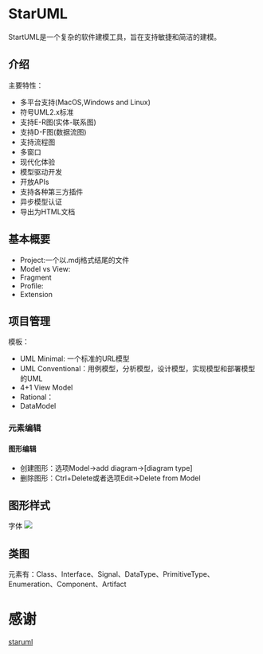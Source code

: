 # StarUML
StartUML是一个复杂的软件建模工具，旨在支持敏捷和简洁的建模。
## 介绍
主要特性：
* 多平台支持(MacOS,Windows and Linux)
* 符号UML2.x标准
* 支持E-R图(实体-联系图)
* 支持D-F图(数据流图)
* 支持流程图
* 多窗口
* 现代化体验
* 模型驱动开发
* 开放APIs
* 支持各种第三方插件
* 异步模型认证
* 导出为HTML文档
## 基本概要
* Project:一个以.mdj格式结尾的文件
* Model vs View:
* Fragment
* Profile:
* Extension
## 项目管理
模板：
* UML Minimal: 一个标准的URL模型
* UML Conventional：用例模型，分析模型，设计模型，实现模型和部署模型的UML
* 4+1 View Model
* Rational：
* DataModel
### 元素编辑
#### 图形编辑
* 创建图形：选项Model->add diagram->[diagram type]
* 删除图形：Ctrl+Delete或者选项Edit->Delete from Model

## 图形样式
字体
![](https://blobscdn.gitbook.com/v0/b/gitbook-28427.appspot.com/o/assets%2F-L9shwSMiocGHpSKcbss%2F-LAqLeL-2UR53odo5Q0J%2F-LAqLi-rJaxswxKTY0gs%2Ffont-dialog.png?generation=1524551583034994&alt=media)  



## 类图
元素有：Class、Interface、Signal、DataType、PrimitiveType、Enumeration、Component、Artifact


# 感谢
[staruml](http://staruml.io/)
